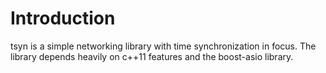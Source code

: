 # Introduction

tsyn is a simple networking library with time synchronization in focus. The library depends heavily
on c++11 features and the boost-asio library.

